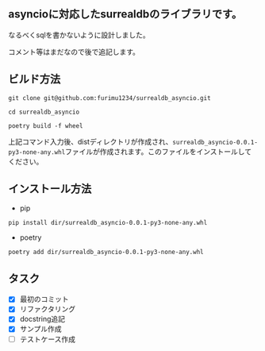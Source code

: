 ## asyncioに対応したsurrealdbのライブラリです。

なるべくsqlを書かないように設計しました。

コメント等はまだなので後で追記します。

## ビルド方法

`git clone git@github.com:furimu1234/surrealdb_asyncio.git`

`cd surrealdb_asyncio`

`poetry build -f wheel`

上記コマンド入力後、distディレクトリが作成され、`surrealdb_asyncio-0.0.1-py3-none-any.whl`ファイルが作成されます。このファイルをインストールしてください。

## インストール方法

- pip

`pip install dir/surrealdb_asyncio-0.0.1-py3-none-any.whl`
- poetry

`poetry add dir/surrealdb_asyncio-0.0.1-py3-none-any.whl`
## タスク
- [x] 最初のコミット
- [x] リファクタリング
- [x] docstring追記
- [x] サンプル作成
- [ ] テストケース作成